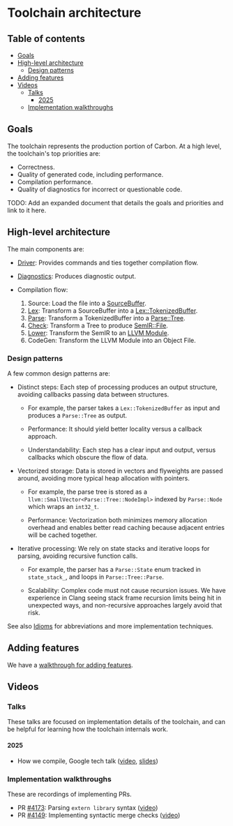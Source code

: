# Toolchain architecture

<!--
Part of the Carbon Language project, under the Apache License v2.0 with LLVM
Exceptions. See /LICENSE for license information.
SPDX-License-Identifier: Apache-2.0 WITH LLVM-exception
-->

<!-- toc -->

## Table of contents

-   [Goals](#goals)
-   [High-level architecture](#high-level-architecture)
    -   [Design patterns](#design-patterns)
-   [Adding features](#adding-features)
-   [Videos](#videos)
    -   [Talks](#talks)
        -   [2025](#2025)
    -   [Implementation walkthroughs](#implementation-walkthroughs)

<!-- tocstop -->

## Goals

The toolchain represents the production portion of Carbon. At a high level, the
toolchain's top priorities are:

-   Correctness.
-   Quality of generated code, including performance.
-   Compilation performance.
-   Quality of diagnostics for incorrect or questionable code.

TODO: Add an expanded document that details the goals and priorities and link to
it here.

## High-level architecture

The main components are:

-   [Driver](driver.md): Provides commands and ties together compilation flow.
-   [Diagnostics](diagnostics.md): Produces diagnostic output.
-   Compilation flow:

    1. Source: Load the file into a
       [SourceBuffer](/toolchain/source/source_buffer.h).
    2. [Lex](lex.md): Transform a SourceBuffer into a
       [Lex::TokenizedBuffer](/toolchain/lex/tokenized_buffer.h).
    3. [Parse](parse.md): Transform a TokenizedBuffer into a
       [Parse::Tree](/toolchain/parse/tree.h).
    4. [Check](check): Transform a Tree to produce
       [SemIR::File](/toolchain/sem_ir/file.h).
    5. [Lower](lower.md): Transform the SemIR to an
       [LLVM Module](https://llvm.org/doxygen/classllvm_1_1Module.html).
    6. CodeGen: Transform the LLVM Module into an Object File.

### Design patterns

A few common design patterns are:

-   Distinct steps: Each step of processing produces an output structure,
    avoiding callbacks passing data between structures.

    -   For example, the parser takes a `Lex::TokenizedBuffer` as input and
        produces a `Parse::Tree` as output.

    -   Performance: It should yield better locality versus a callback approach.

    -   Understandability: Each step has a clear input and output, versus
        callbacks which obscure the flow of data.

-   Vectorized storage: Data is stored in vectors and flyweights are passed
    around, avoiding more typical heap allocation with pointers.

    -   For example, the parse tree is stored as a
        `llvm::SmallVector<Parse::Tree::NodeImpl>` indexed by `Parse::Node`
        which wraps an `int32_t`.

    -   Performance: Vectorization both minimizes memory allocation overhead and
        enables better read caching because adjacent entries will be cached
        together.

-   Iterative processing: We rely on state stacks and iterative loops for
    parsing, avoiding recursive function calls.

    -   For example, the parser has a `Parse::State` enum tracked in
        `state_stack_`, and loops in `Parse::Tree::Parse`.

    -   Scalability: Complex code must not cause recursion issues. We have
        experience in Clang seeing stack frame recursion limits being hit in
        unexpected ways, and non-recursive approaches largely avoid that risk.

See also [Idioms](idioms.md) for abbreviations and more implementation
techniques.

## Adding features

We have a [walkthrough for adding features](adding_features.md).

## Videos

### Talks

These talks are focused on implementation details of the toolchain, and can be
helpful for learning how the toolchain internals work.

#### 2025

-   How we compile, Google tech talk ([video](https://youtu.be/HBUAWvwo3qg),
    [slides](https://drive.google.com/file/d/1YoM1lz74PsBs0KQIyAVb3cGh5G0WL2Ik/view))

### Implementation walkthroughs

These are recordings of implementing PRs.

-   PR [#4173](https://github.com/carbon-language/carbon-lang/pull/4173):
    Parsing `extern library` syntax ([video](https://youtu.be/iyE3sT4zB2Q))
-   PR [#4149](https://github.com/carbon-language/carbon-lang/pull/4149):
    Implementing syntactic merge checks ([video](https://youtu.be/71UM06RiZLA))

